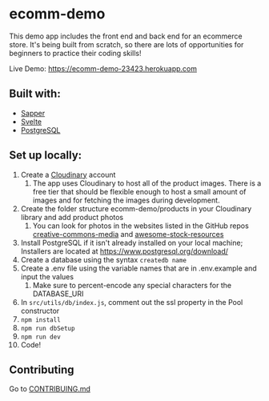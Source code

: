 # ecomm-demo
This demo app includes the front end and back end for an ecommerce store.
It's being built from scratch, so there are lots of opportunities for beginners to practice their coding skills!

Live Demo: https://ecomm-demo-23423.herokuapp.com

## Built with:
* [Sapper](https://sapper.svelte.dev)
* [Svelte](https://svelte.dev)
* [PostgreSQL](https://postgresql.org)

## Set up locally:

1. Create a [Cloudinary](https://cloudinary.com) account
	1. The app uses Cloudinary to host all of the product images. There is a free tier that should be flexible enough to host a small amount of images and for fetching the images during development.
2. Create the folder structure ecomm-demo/products in your Cloudinary library and add product photos
	1. You can look for photos in the websites listed in the GitHub repos [creative-commons-media](https://github.com/shime/creative-commons-media/blob/master/README.md#graphics) and [awesome-stock-resources](https://github.com/neutraltone/awesome-stock-resources/blob/master/README.md#photography)
3. Install PostgreSQL if it isn't already installed on your local machine; Installers are located at https://www.postgresql.org/download/
4. Create a database using the syntax `createdb name`
5. Create a .env file using the variable names that are in .env.example and input the values
	1. Make sure to percent-encode any special characters for the DATABASE_URI
6. In `src/utils/db/index.js`, comment out the ssl property in the Pool constructor
7. `npm install`
8. `npm run dbSetup`
9. `npm run dev`
10. Code!

## Contributing
Go to [CONTRIBUING.md](CONTRIBUTING.md)
